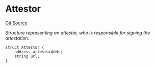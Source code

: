 # Attestor
[Git Source](https://github.com/primus-labs/zkTLS-contracts/blob/596b57486bd7765762e19e6acbd41fefd71e6a25/src/IPrimusZkTLS.sol)

*Structure representing an attestor, who is responsible for signing the attestation.*


```solidity
struct Attestor {
    address attestorAddr;
    string url;
}
```

